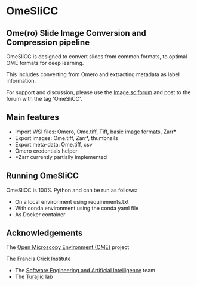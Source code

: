 # OmeSliCC
## Ome(ro) Slide Image Conversion and Compression pipeline

OmeSliCC is designed to convert slides from common formats, to optimal OME formats for deep learning.

This includes converting from Omero and extracting metadata as label information.

For support and discussion, please use the [Image.sc forum](https://forum.image.sc) and post to the forum with the tag 'OmeSliCC'.

## Main features

- Import WSI files: Omero, Ome.tiff, Tiff, basic image formats, Zarr*
- Export images: Ome.tiff, Zarr*, thumbnails
- Export meta-data: Ome.tiff, csv
- Omero credentials helper
- \*Zarr currently partially implemented

## Running OmeSliCC

OmeSliCC is 100% Python and can be run as follows:
- On a local environment using requirements.txt
- With conda environment using the conda yaml file
- As Docker container

## Acknowledgements

The [Open Microscopy Environment (OME)](https://www.openmicroscopy.org/) project

The Francis Crick Institute
- The [Software Engineering and Artificial Intelligence](https://intranet.crick.ac.uk/our-crick/software-engineering-and-ai-stp) team
- The [Turajlic](https://www.crick.ac.uk/research/labs/samra-turajlic) lab